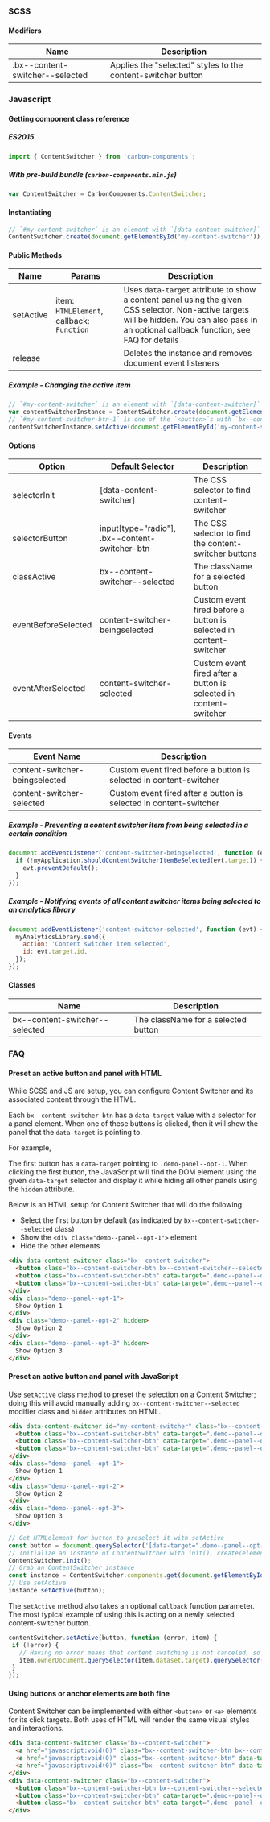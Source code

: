 ### SCSS

#### Modifiers

| Name                            | Description                                                  |
|---------------------------------|--------------------------------------------------------------|
| .bx--content-switcher--selected | Applies the "selected" styles to the content-switcher button |


### Javascript

#### Getting component class reference

##### ES2015

```javascript
import { ContentSwitcher } from 'carbon-components';
```

##### With pre-build bundle (`carbon-components.min.js`)

```javascript
var ContentSwitcher = CarbonComponents.ContentSwitcher;
```

#### Instantiating

```javascript
// `#my-content-switcher` is an element with `[data-content-switcher]` attribute
ContentSwitcher.create(document.getElementById('my-content-switcher'));
```

#### Public Methods

| Name      | Params                        | Description                                                                                                           |
|-----------|-------------------------------|-----------------------------------------------------------------------------------------------------------------------|
| setActive | item: `HTMLElement`, callback: `Function` | Uses `data-target` attribute to show a content panel using the given CSS selector. Non-active targets will be hidden. You can also pass in an optional callback function, see FAQ for details |
| release   |                               | Deletes the instance and removes document event listeners                                                             |

##### Example - Changing the active item

```javascript
// `#my-content-switcher` is an element with `[data-content-switcher]` attribute
var contentSwitcherInstance = ContentSwitcher.create(document.getElementById('my-content-switcher'));
// `#my-content-switcher-btn-1` is one of the `<button>`s with `bx--content-switcher-btn` class
contentSwitcherInstance.setActive(document.getElementById('my-content-switcher-btn-1'));
```

#### Options

| Option              | Default Selector                               | Description                                                        |
|---------------------|------------------------------------------------|--------------------------------------------------------------------|
| selectorInit        | [data-content-switcher]                        | The CSS selector to find content-switcher                          |
| selectorButton      | input[type="radio"], .bx--content-switcher-btn | The CSS selector to find the content-switcher buttons              |
| classActive         | bx--content-switcher--selected                 | The className for a selected button                                |
| eventBeforeSelected | content-switcher-beingselected                 | Custom event fired before a button is selected in content-switcher |
| eventAfterSelected  | content-switcher-selected                      | Custom event fired after a button is selected in content-switcher  |


#### Events

| Event Name                     | Description                                                        |
|--------------------------------|--------------------------------------------------------------------|
| content-switcher-beingselected | Custom event fired before a button is selected in content-switcher |
| content-switcher-selected      | Custom event fired after a button is selected in content-switcher  |

##### Example - Preventing a content switcher item from being selected in a certain condition

```javascript
document.addEventListener('content-switcher-beingselected', function (evt) {
  if (!myApplication.shouldContentSwitcherItemBeSelected(evt.target)) {
    evt.preventDefault();
  }
});
```

##### Example - Notifying events of all content switcher items being selected to an analytics library

```javascript
document.addEventListener('content-switcher-selected', function (evt) {
  myAnalyticsLibrary.send({
    action: 'Content switcher item selected',
    id: evt.target.id,
  });
});
```

#### Classes

| Name                           | Description                         |
|--------------------------------|-------------------------------------|
| bx--content-switcher--selected | The className for a selected button |


### FAQ

#### Preset an active button and panel with HTML

While SCSS and JS are setup, you can configure Content Switcher and its associated content through the HTML.

Each `bx--content-switcher-btn` has a `data-target` value with a selector for a panel element.
When one of these buttons is clicked, then it will show the panel that the `data-target` is pointing to.

For example, 

The first button has a `data-target` pointing to `.demo-panel--opt-1`. 
When clicking the first button, the JavaScript will find the DOM element using the given `data-target` selector and display it while hiding all other panels using the `hidden` attribute.

Below is an HTML setup for Content Switcher that will do the following: 

- Select the first button by default (as indicated by `bx--content-switcher--selected` class)
- Show the `<div class="demo--panel--opt-1">` element
- Hide the other elements

```html
<div data-content-switcher class="bx--content-switcher">
  <button class="bx--content-switcher-btn bx--content-switcher--selected" data-target=".demo--panel--opt-1">Option 1</button>
  <button class="bx--content-switcher-btn" data-target=".demo--panel--opt-2">Option 2</button>
  <button class="bx--content-switcher-btn" data-target=".demo--panel--opt-3">Option 3</button>
</div>
<div class="demo--panel--opt-1">
  Show Option 1
</div>
<div class="demo--panel--opt-2" hidden>
  Show Option 2
</div>
<div class="demo--panel--opt-3" hidden>
  Show Option 3
</div>
```

#### Preset an active button and panel with JavaScript

Use `setActive` class method to preset the selection on a Content Switcher; doing this will avoid manually adding `bx--content-switcher--selected` modifier class and `hidden` attributes on HTML.

```html
<div data-content-switcher id="my-content-switcher" class="bx--content-switcher">
  <button class="bx--content-switcher-btn" data-target=".demo--panel--opt-1">Option 1</button>
  <button class="bx--content-switcher-btn" data-target=".demo--panel--opt-2">Option 2</button>
  <button class="bx--content-switcher-btn" data-target=".demo--panel--opt-3">Option 3</button>
</div>
<div class="demo--panel--opt-1">
  Show Option 1
</div>
<div class="demo--panel--opt-2">
  Show Option 2
</div>
<div class="demo--panel--opt-3">
  Show Option 3
</div>
```

```js
// Get HTMLelement for button to preselect it with setActive
const button = document.querySelector('[data-target=".demo--panel--opt-2"]');
// Initialize an instance of ContentSwitcher with init(), create(element) or new ContentSwitcher(element)
ContentSwitcher.init();
// Grab an ContentSwitcher instance
const instance = ContentSwitcher.components.get(document.getElementById('my-content-switcher'));
// Use setActive
instance.setActive(button);
```

The `setActive` method also takes an optional `callback` function parameter. The most typical example of using this is acting on a newly selected content-switcher button. 
 ```js
 contentSwitcher.setActive(button, function (error, item) {
  if (!error) {
    // Having no error means that content switching is not canceled, so go on…
    item.ownerDocument.querySelector(item.dataset.target).querySelector('input').focus(); // `item` is the newly selected button
  }
});
```

#### Using buttons or anchor elements are both fine

Content Switcher can be implemented with either `<button>` or `<a>` elements for its click targets.
Both uses of HTML will render the same visual styles and interactions.

```html
<div data-content-switcher class="bx--content-switcher">
  <a href="javascript:void(0)" class="bx--content-switcher-btn bx--content-switcher--selected" data-target=".demo--panel--opt-1">Option 1</a>
  <a href="javascript:void(0)" class="bx--content-switcher-btn" data-target=".demo--panel--opt-2">Option 2</a>
  <a href="javascript:void(0)" class="bx--content-switcher-btn" data-target=".demo--panel--opt-3">Option 3</a>
</div>
<div data-content-switcher class="bx--content-switcher">
  <button class="bx--content-switcher-btn bx--content-switcher--selected" data-target=".demo--panel--opt-1">Option 1</button>
  <button class="bx--content-switcher-btn" data-target=".demo--panel--opt-2">Option 2</button>
  <button class="bx--content-switcher-btn" data-target=".demo--panel--opt-3">Option 3</button>
</div>
```
